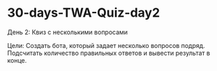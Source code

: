 # 30-days-TWA-Quiz-day2

День 2: Квиз с несколькими вопросами

Цели:
Создать бота, который задает несколько вопросов подряд.
Подсчитать количество правильных ответов и вывести результат в конце.
